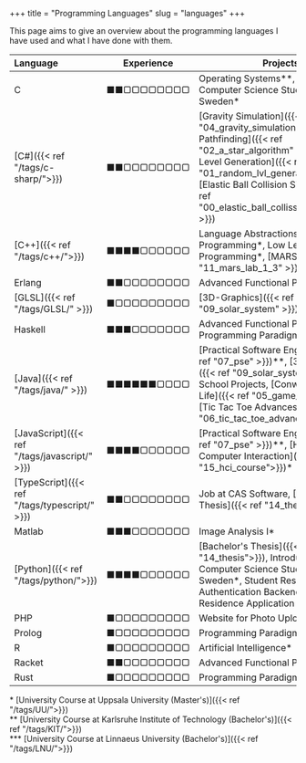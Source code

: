 +++
title = "Programming Languages"
slug = "languages"
+++

This page aims to give an overview about the programming languages I have used and what I have done with them.

Language    |Experience  |Projects
:-----------|:----------:|--------
C           | ■■▢▢▢▢▢▢▢▢ | Operating Systems\*\*, Introduction to Computer Science Studies in Sweden\*
[C#]({{< ref "/tags/c-sharp/">}}) | ■■▢▢▢▢▢▢▢▢ | [Gravity Simulation]({{< ref "04_gravity_simulation" >}}), [A\* Pathfinding]({{< ref "02_a_star_algorithm" >}}), [Random Level Generation]({{< ref "01_random_lvl_generation" >}}), [Elastic Ball Collision Simulation]({{< ref "00_elastic_ball_collission_simulation" >}})
[C++]({{< ref "/tags/c++/">}}) | ■■■■▢▢▢▢▢▢ | Language Abstractions for Parallel Programming\*, Low Level Parallel Programming\*, [MARS]({{< ref "11_mars_lab_1_3" >}})\*\*
Erlang      | ■■▢▢▢▢▢▢▢▢ | Advanced Functional Programming\*
[GLSL]({{< ref "/tags/GLSL/" >}})| ■▢▢▢▢▢▢▢▢▢ | [3D-Graphics]({{< ref "09_solar_system" >}})\*\*\*
Haskell     | ■■■▢▢▢▢▢▢▢ | Advanced Functional Programming\*, Programming Paradigms\*\*
[Java]({{< ref "/tags/java/" >}}) | ■■■■■■▢▢▢▢ | [Practical Software Engineering]({{< ref "07_pse" >}})\*\*, [3D-[Graphics]({{< ref "09_solar_system" >}})\*\*\*, School Projects, [Conway's Game of Life]({{< ref "05_game_of_life" >}}), [Tic Tac Toe Advances]({{< ref "06_tic_tac_toe_advanced" >}})
[JavaScript]({{< ref "/tags/javascript/" >}})   | ■■■■▢▢▢▢▢▢ | [Practical Software Engineering]({{< ref "07_pse" >}})\*\*, [Human Computer Interaction]({{< ref "15_hci_course">}})\*
[TypeScript]({{< ref "/tags/typescript/" >}})  | ■■▢▢▢▢▢▢▢▢ | Job at CAS Software, [Bachelor's Thesis]({{< ref "14_thesis">}})
Matlab      | ■■■▢▢▢▢▢▢▢ | Image Analysis I\*
[Python]({{< ref "/tags/python/">}})      | ■■■■▢▢▢▢▢▢ | [Bachelor's Thesis]({{< ref "14_thesis">}}), Introduction to Computer Science Studies in Sweden*, Student Residence Authentication Backend, Student Residence Application Portal
PHP         | ■▢▢▢▢▢▢▢▢▢ | Website for Photo Upload
Prolog      | ■▢▢▢▢▢▢▢▢▢ | Programming Paradigms\*\*
R           | ■▢▢▢▢▢▢▢▢▢ | Artificial Intelligence*
Racket      | ■■▢▢▢▢▢▢▢▢ | Advanced Functional Programming*
Rust        | ■▢▢▢▢▢▢▢▢▢ | Programming Paradigms\*\*


\* [University Course at Uppsala University (Master's)]({{< ref "/tags/UU/">}})   
\*\* [University Course at Karlsruhe Institute of Technology (Bachelor's)]({{< ref "/tags/KIT/">}})   
\*\*\* [University Course at Linnaeus University (Bachelor's)]({{< ref "/tags/LNU/">}})   
